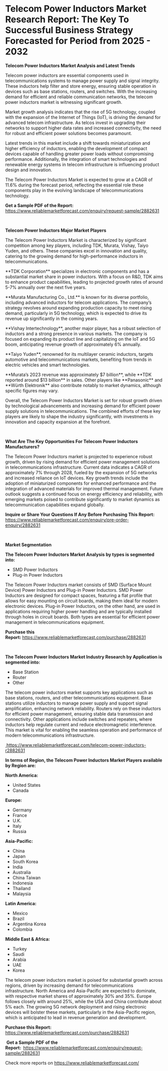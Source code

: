 <p><h1>Telecom Power Inductors Market Research Report: The Key To Successful Business Strategy Forecasted for Period from 2025 - 2032</h1></p><p><strong>Telecom Power Inductors Market Analysis and Latest Trends</strong></p>
<p><p>Telecom power inductors are essential components used in telecommunications systems to manage power supply and signal integrity. These inductors help filter and store energy, ensuring stable operation in devices such as base stations, routers, and switches. With the increasing demand for efficient and reliable communication networks, the telecom power inductors market is witnessing significant growth.</p><p>Market growth analysis indicates that the rise of 5G technology, coupled with the expansion of the Internet of Things (IoT), is driving the demand for advanced telecom infrastructure. As telcos invest in upgrading their networks to support higher data rates and increased connectivity, the need for robust and efficient power solutions becomes paramount.</p><p>Latest trends in this market include a shift towards miniaturization and higher efficiency of inductors, enabling the development of compact devices capable of handling greater power loads without compromising performance. Additionally, the integration of smart technologies and renewable energy systems in telecom infrastructure is influencing product design and innovation.</p><p>The Telecom Power Inductors Market is expected to grow at a CAGR of 11.6% during the forecast period, reflecting the essential role these components play in the evolving landscape of telecommunications technology.</p></p>
<p><strong>Get a Sample PDF of the Report:&nbsp;</strong> <a href="https://www.reliablemarketforecast.com/enquiry/request-sample/2882631?utm_campaign=3130&utm_medium=2&utm_source=Github&utm_content=ia&utm_term=13032025&utm_id=telecom-power-inductors">https://www.reliablemarketforecast.com/enquiry/request-sample/2882631</a></p>
<p>&nbsp;</p>
<p><strong>Telecom Power Inductors Major Market Players</strong></p>
<p><p>The Telecom Power Inductors Market is characterized by significant competition among key players, including TDK, Murata, Vishay, Taiyo Yuden, and others. These companies excel in innovation and quality, catering to the growing demand for high-performance inductors in telecommunications.</p><p>**TDK Corporation** specializes in electronic components and has a substantial market share in power inductors. With a focus on R&D, TDK aims to enhance product capabilities, leading to projected growth rates of around 5-7% annually over the next five years. </p><p>**Murata Manufacturing Co., Ltd.** is known for its diverse portfolio, including advanced inductors for telecom applications. The company’s strategy revolves around expanding production capacity to meet rising demand, particularly in 5G technology, which is expected to drive its revenue up significantly in the coming years.</p><p>**Vishay Intertechnology**, another major player, has a robust selection of inductors and a strong presence in various markets. The company is focused on expanding its product line and capitalizing on the IoT and 5G boom, anticipating revenue growth of approximately 6% annually.</p><p>**Taiyo Yuden**, renowned for its multilayer ceramic inductors, targets automotive and telecommunications markets, benefiting from trends in electric vehicles and smart technologies. </p><p>**Murata’s 2023 revenue was approximately $7 billion**, while **TDK reported around $13 billion** in sales. Other players like **Panasonic** and **Würth Elektronik** also contribute notably to market dynamics, although specific figures may vary. </p><p>Overall, the Telecom Power Inductors Market is set for robust growth driven by technological advancements and increasing demand for efficient power supply solutions in telecommunications. The combined efforts of these key players are likely to shape the industry significantly, with investments in innovation and capacity expansion at the forefront.</p></p>
<p>&nbsp;</p>
<p><strong>What Are The Key Opportunities For Telecom Power Inductors Manufacturers?</strong></p>
<p><p>The Telecom Power Inductors market is projected to experience robust growth, driven by rising demand for efficient power management solutions in telecommunications infrastructure. Current data indicates a CAGR of approximately 7% through 2028, fueled by the expansion of 5G networks and increased reliance on IoT devices. Key growth trends include the adoption of miniaturized components for enhanced performance and the integration of advanced materials for improved thermal management. Future outlook suggests a continued focus on energy efficiency and reliability, with emerging markets poised to contribute significantly to market dynamics as telecommunication capabilities expand globally.</p></p>
<p><strong>Inquire or Share Your Questions If Any Before Purchasing This Report:</strong> <a href="https://www.reliablemarketforecast.com/enquiry/pre-order-enquiry/2882631?utm_campaign=3130&utm_medium=2&utm_source=Github&utm_content=ia&utm_term=13032025&utm_id=telecom-power-inductors">https://www.reliablemarketforecast.com/enquiry/pre-order-enquiry/2882631</a></p>
<p>&nbsp;</p>
<p><strong>Market Segmentation</strong></p>
<p><strong>The Telecom Power Inductors Market Analysis by types is segmented into:</strong></p>
<p><ul><li>SMD Power Inductors</li><li>Plug-in Power Inductors</li></ul></p>
<p><p>The Telecom Power Inductors market consists of SMD (Surface Mount Device) Power Inductors and Plug-in Power Inductors. SMD Power Inductors are designed for compact spaces, featuring a flat profile that allows for easy mounting on circuit boards, making them ideal for modern electronic devices. Plug-in Power Inductors, on the other hand, are used in applications requiring higher power handling and are typically installed through holes in circuit boards. Both types are essential for efficient power management in telecommunications equipment.</p></p>
<p><strong>Purchase this Report:&nbsp;</strong><a href="https://www.reliablemarketforecast.com/purchase/2882631?utm_campaign=3130&utm_medium=2&utm_source=Github&utm_content=ia&utm_term=13032025&utm_id=telecom-power-inductors">https://www.reliablemarketforecast.com/purchase/2882631</a></p>
<p>&nbsp;</p>
<p><strong>The Telecom Power Inductors Market Industry Research by Application is segmented into:</strong></p>
<p><ul><li>Base Station</li><li>Router</li><li>Other</li></ul></p>
<p><p>The telecom power inductors market supports key applications such as base stations, routers, and other telecommunications equipment. Base stations utilize inductors to manage power supply and support signal amplification, enhancing network reliability. Routers rely on these inductors for efficient power management, ensuring stable data transmission and connectivity. Other applications include switches and repeaters, where inductors help regulate current and reduce electromagnetic interference. This market is vital for enabling the seamless operation and performance of modern telecommunications infrastructure.</p></p>
<p><a href="https://www.reliablemarketforecast.com/telecom-power-inductors-r2882631?utm_campaign=3130&utm_medium=2&utm_source=Github&utm_content=ia&utm_term=13032025&utm_id=telecom-power-inductors">&nbsp;https://www.reliablemarketforecast.com/telecom-power-inductors-r2882631</a></p>
<p><strong>In terms of Region, the Telecom Power Inductors Market Players available by Region are:</strong></p>
<p>
    <p> <strong> North America: </strong>
        <ul>
            <li>United States</li>
            <li>Canada</li>
        </ul>
        </p> 
    <p> <strong> Europe: </strong>
        <ul>
            <li>Germany</li>
            <li>France</li>
            <li>U.K.</li>
            <li>Italy</li>
            <li>Russia</li>
        </ul>
        </p> 
    <p> <strong> Asia-Pacific: </strong>
        <ul>
            <li>China</li>
            <li>Japan</li>
            <li>South Korea</li>
            <li>India</li>
            <li>Australia</li>
            <li>China Taiwan</li>
            <li>Indonesia</li>
            <li>Thailand</li>
            <li>Malaysia</li>
        </ul>
        </p> 
    <p> <strong> Latin America: </strong>
        <ul>
            <li>Mexico</li>
            <li>Brazil</li>
            <li>Argentina Korea</li>
            <li>Colombia</li>
        </ul>
        </p> 
    <p> <strong> Middle East & Africa: </strong>
        <ul>
            <li>Turkey</li>
            <li>Saudi</li>
            <li>Arabia</li>
            <li>UAE</li>
            <li>Korea</li>
        </ul>
    </p>
    </p>
<p><p>The telecom power inductors market is poised for substantial growth across regions, driven by increasing demand for telecommunications infrastructure. North America and Asia-Pacific are expected to dominate, with respective market shares of approximately 30% and 35%. Europe follows closely with around 25%, while the USA and China contribute about 5% each. The growing 5G network deployment and rising electronic devices will bolster these markets, particularly in the Asia-Pacific region, which is anticipated to lead in revenue generation and development.</p></p>
<p><strong>Purchase this Report: </strong><a href="https://www.reliablemarketforecast.com/purchase/2882631?utm_campaign=3130&utm_medium=2&utm_source=Github&utm_content=ia&utm_term=13032025&utm_id=telecom-power-inductors">https://www.reliablemarketforecast.com/purchase/2882631</a></p>
<p>&nbsp;<strong>Get a Sample PDF of the Report:&nbsp;&nbsp;</strong><a href="https://www.reliablemarketforecast.com/enquiry/request-sample/2882631?utm_campaign=3130&utm_medium=2&utm_source=Github&utm_content=ia&utm_term=13032025&utm_id=telecom-power-inductors">https://www.reliablemarketforecast.com/enquiry/request-sample/2882631</a></p>
<p><strong></strong></p>
<p>Check more reports on <a href="https://www.reliablemarketforecast.com/?utm_campaign=3130&utm_medium=2&utm_source=Github&utm_content=ia&utm_term=13032025&utm_id=telecom-power-inductors">https://www.reliablemarketforecast.com/</a></p>